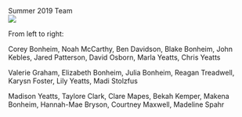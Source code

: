 
<div class="header_3">
    <div>Summer 2019 Team</div>
</div>

<img id="00" src="/assets/images/2019/IMG_6665.JPG" description="Summer 2019 Team" onclick="show_image(this)">

From left to right:

Corey Bonheim, Noah McCarthy, Ben Davidson, Blake Bonheim, John Kebles, Jared Patterson, David Osborn, Marla Yeatts, Chris Yeatts

Valerie Graham, Elizabeth Bonheim, Julia Bonheim, Reagan Treadwell, Karysn Foster, Lily Yeatts, Madi Stolzfus

Madison Yeatts, Taylore Clark, Clare Mapes, Bekah Kemper, Makena Bonheim, Hannah-Mae Bryson, Courtney Maxwell, Madeline Spahr
